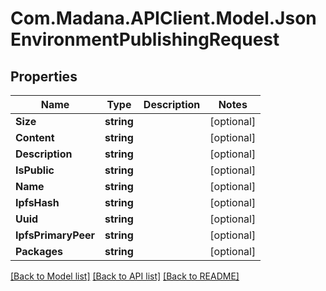 
# Com.Madana.APIClient.Model.JsonEnvironmentPublishingRequest

## Properties

Name | Type | Description | Notes
------------ | ------------- | ------------- | -------------
**Size** | **string** |  | [optional] 
**Content** | **string** |  | [optional] 
**Description** | **string** |  | [optional] 
**IsPublic** | **string** |  | [optional] 
**Name** | **string** |  | [optional] 
**IpfsHash** | **string** |  | [optional] 
**Uuid** | **string** |  | [optional] 
**IpfsPrimaryPeer** | **string** |  | [optional] 
**Packages** | **string** |  | [optional] 

[[Back to Model list]](../README.md#documentation-for-models)
[[Back to API list]](../README.md#documentation-for-api-endpoints)
[[Back to README]](../README.md)

